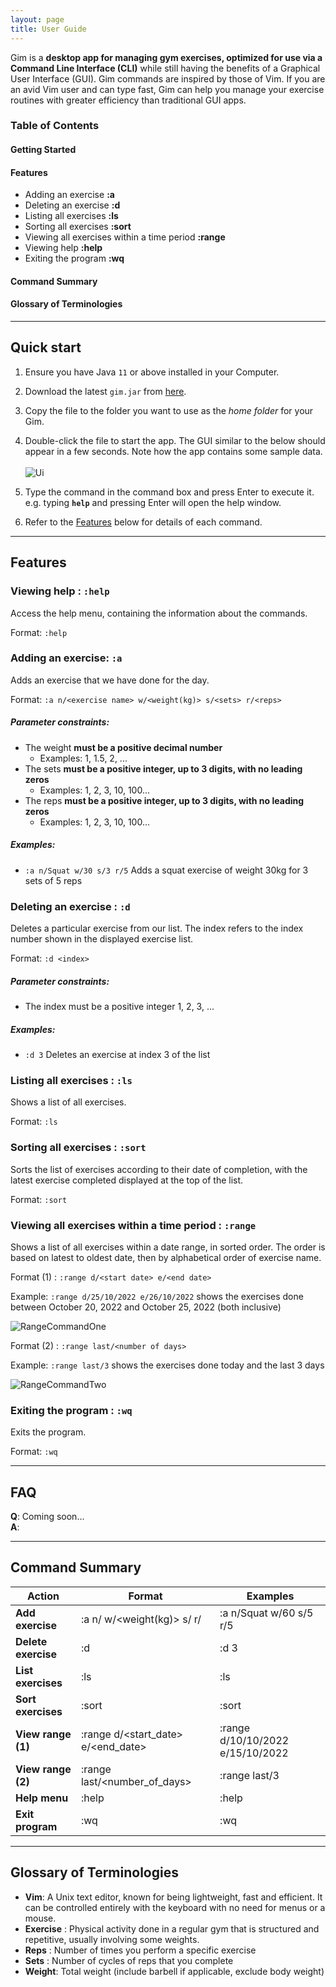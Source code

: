```yaml
---
layout: page
title: User Guide
---
```


Gim is a **desktop app for managing gym exercises, optimized for use via a Command Line Interface (CLI)** while still having the benefits of a Graphical User Interface (GUI). Gim commands are inspired by those of Vim. If you are an avid Vim user and can type fast, Gim can help you manage your exercise routines with greater efficiency than traditional GUI apps.

### Table of Contents
#### Getting Started
#### Features
* Adding an exercise **:a**
* Deleting an exercise **:d**
* Listing all exercises **:ls**
* Sorting all exercises **:sort**
* Viewing all exercises within a time period **:range**
* Viewing help **:help**
* Exiting the program **:wq**
#### Command Summary
#### Glossary of Terminologies

--------------------------------------------------------------------------------------------------------------------

## Quick start

1. Ensure you have Java `11` or above installed in your Computer.

2. Download the latest `gim.jar` from [here](https://github.com/AY2223S1-CS2103T-T15-4/tp/releases).

3. Copy the file to the folder you want to use as the _home folder_ for your Gim.

4. Double-click the file to start the app. The GUI similar to the below should appear in a few seconds. Note how the app contains some sample data.<br>
   <br>![Ui](images/Ui.png)


5. Type the command in the command box and press Enter to execute it. e.g. typing **`help`** and pressing Enter will open the help window.<br>

6. Refer to the [Features](#features) below for details of each command.

--------------------------------------------------------------------------------------------------------------------

## Features


### Viewing help : `:help`

Access the help menu, containing the information about the commands.

Format: `:help`


### Adding an exercise: `:a`

Adds an exercise that we have done for the day.

Format: `:a n/<exercise name> w/<weight(kg)> s/<sets> r/<reps>`

##### Parameter constraints:
* The weight **must be a positive decimal number**
  * Examples: 1, 1.5, 2, ...
* The sets **must be a positive integer, up to 3 digits, with no leading zeros**
  * Examples: 1, 2, 3, 10, 100...
* The reps **must be a positive integer, up to 3 digits, with no leading zeros**
  * Examples: 1, 2, 3, 10, 100...

##### Examples:
* `:a n/Squat w/30 s/3 r/5` Adds a squat exercise of weight 30kg for 3 sets of 5 reps


### Deleting an exercise : `:d`

Deletes a particular exercise from our list. The index refers to the index number shown in the displayed exercise list.

Format: `:d <index>`

##### Parameter constraints:
* The index must be a positive integer 1, 2, 3, ...

##### Examples:
* `:d 3` Deletes an exercise at index 3 of the list


### Listing all exercises : `:ls`

Shows a list of all exercises.

Format: `:ls`


### Sorting all exercises : `:sort`

Sorts the list of exercises according to their date of completion, with the latest exercise completed displayed at the top of the list.

Format: `:sort`

### Viewing all exercises within a time period : `:range`

Shows a list of all exercises within a date range, in sorted order.
The order is based on latest to oldest date, then by alphabetical order of exercise name.

Format (1) : `:range d/<start date> e/<end date>`

Example: `:range d/25/10/2022 e/26/10/2022` shows the exercises done between October 20, 2022 
and October 25, 2022 (both inclusive)

![RangeCommandOne](images/RangeCommandOneSample.png)

Format (2) : `:range last/<number of days>`

Example: `:range last/3` shows the exercises done today and the last 3 days

![RangeCommandTwo](images/RangeCommandTwoSample.png)

### Exiting the program : `:wq`

Exits the program.

Format: `:wq`

--------------------------------------------------------------------------------------------------------------------

## FAQ

**Q**: Coming soon...
<br>
**A**:

--------------------------------------------------------------------------------------------------------------------

## Command Summary

| Action              | Format                                           | Examples                         |
|---------------------|--------------------------------------------------|----------------------------------|
| **Add exercise**    | :a n/<exercise> w/<weight(kg)> s/<sets> r/<reps> | :a n/Squat w/60 s/5 r/5          |
| **Delete exercise** | :d <index>                                       | :d 3                             |
| **List exercises**  | :ls                                              | :ls                              |
| **Sort exercises**  | :sort                                            | :sort                            |
| **View range (1)**  | :range d/<start_date> e/<end_date>               | :range d/10/10/2022 e/15/10/2022 |
| **View range (2)**  | :range last/<number_of_days>                     | :range last/3                    |
| **Help menu**       | :help                                            | :help                            |
| **Exit program**    | :wq                                              | :wq                              |
--------------------------------------------------------------------------------------------------------------------

## Glossary of Terminologies
* **Vim**: A Unix text editor, known for being lightweight, fast and efficient. It can be controlled entirely with the keyboard with no need for menus or a mouse.
* **Exercise** : Physical activity done in a regular gym that is structured and repetitive, usually involving
some weights.
* **Reps** : Number of times you perform a specific exercise
* **Sets** : Number of cycles of reps that you complete
* **Weight**: Total weight (include barbell if applicable, exclude body weight)

